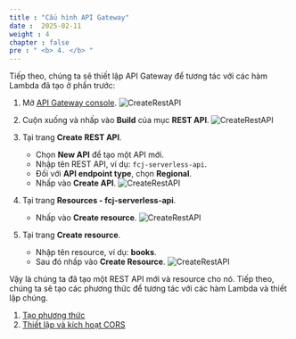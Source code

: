 ```yaml
---
title : "Cấu hình API Gateway"
date :  2025-02-11
weight : 4
chapter : false
pre : " <b> 4. </b> "
---
```


Tiếp theo, chúng ta sẽ thiết lập API Gateway để tương tác với các hàm Lambda đã tạo ở phần trước:

1. Mở [API Gateway console](https://us-east-1.console.aws.amazon.com/apigateway/main/apis?region=us-east-1).
    ![CreateRestAPI](/images/temp/1/50.png?width=90pc)

2. Cuộn xuống và nhấp vào **Build** của mục **REST API**.
    ![CreateRestAPI](/images/temp/1/51.png?width=90pc)

3. Tại trang **Create REST API**.
    - Chọn **New API** để tạo một API mới.
    - Nhập tên REST API, ví dụ: `fcj-serverless-api`.
    - Đối với **API endpoint type**, chọn **Regional**.
    - Nhấp vào **Create API**.
      ![CreateRestAPI](/images/temp/1/52.png?width=90pc)

4. Tại trang **Resources - fcj-serverless-api**.
    - Nhấp vào **Create resource**.
      ![CreateRestAPI](/images/temp/1/53.png?width=90pc)

5. Tại trang **Create resource**.
    - Nhập tên resource, ví dụ: **books**.
    - Sau đó nhấp vào **Create Resource**.
      ![CreateRestAPI](/images/temp/1/54.png?width=90pc)

Vậy là chúng ta đã tạo một REST API mới và resource cho nó. Tiếp theo, chúng ta sẽ tạo các phương thức để tương tác với các hàm Lambda và thiết lập chúng.

1. [Tạo phương thức](4-1-create-methods/)
2. [Thiết lập và kích hoạt CORS](4-2-setting-and-cors/)
